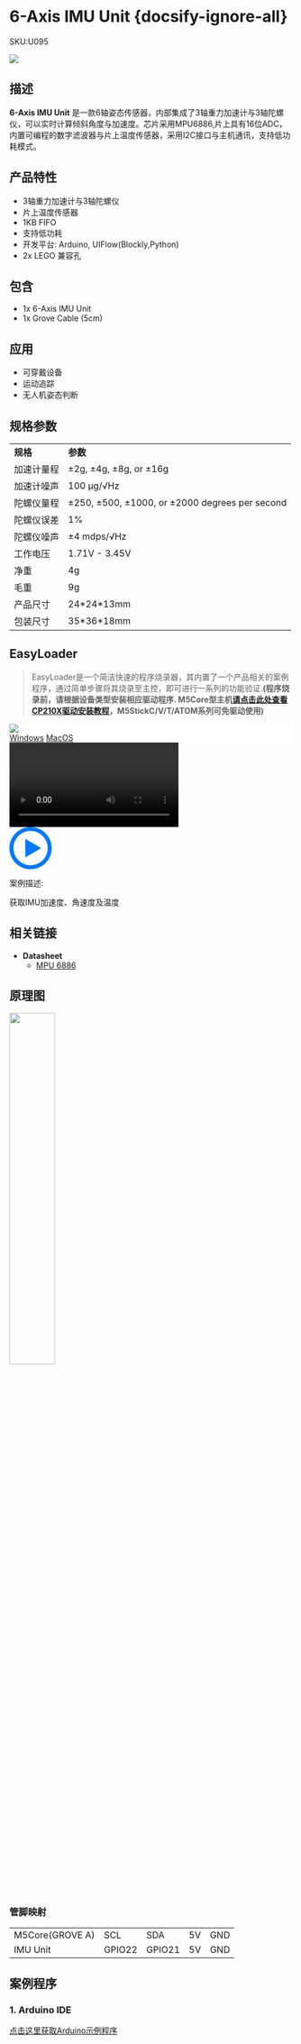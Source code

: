 # 6-Axis IMU Unit {docsify-ignore-all}

<el-tag effect="plain">SKU:U095</el-tag>

<div class="product_pic"><img src="assets/img/product_pics/unit/imu/imu.webp"></div>

## 描述

**6-Axis IMU Unit** 是一款6轴姿态传感器，内部集成了3轴重力加速计与3轴陀螺仪，可以实时计算倾斜角度与加速度。芯片采用MPU6886,片上具有16位ADC，内置可编程的数字滤波器与片上温度传感器，采用I2C接口与主机通讯，支持低功耗模式。

## 产品特性

- 3轴重力加速计与3轴陀螺仪
- 片上温度传感器
- 1KB FIFO
- 支持低功耗
- 开发平台: Arduino, UIFlow(Blockly,Python)
- 2x LEGO 兼容孔

## 包含

- 1x 6-Axis IMU Unit
- 1x Grove Cable (5cm)

## 应用

- 可穿戴设备
- 运动追踪
- 无人机姿态判断

## 规格参数

<table>
   <tr style="font-weight:bold">
      <td>规格</td>
      <td>参数</td>
   </tr>
   <tr>
      <td>加速计量程</td>
      <td>±2g, ±4g, ±8g, or ±16g</td>
   </tr>
   <tr>
      <td>加速计噪声</td>
      <td>100 μg/√Hz</td>
   </tr>
   <tr>
      <td>陀螺仪量程</td>
      <td>±250, ±500, ±1000, or ±2000 degrees per second</td>
   </tr>
   <tr>
      <td>陀螺仪误差</td>
      <td>1%</td>
   </tr>
   <tr>
      <td>陀螺仪噪声</td>
      <td>±4 mdps/√Hz</td>
   </tr>
   <tr>
      <td>工作电压</td>
      <td>1.71V - 3.45V</td>
   </tr>
   <tr>
      <td>净重</td>
      <td>4g</td>
   </tr>
   <tr>
      <td>毛重</td>
      <td>9g</td>
   </tr>
   <tr>
      <td>产品尺寸</td>
      <td>24*24*13mm</td>
   </tr>
   <tr>
      <td>包装尺寸</td>
      <td>35*36*18mm</td>
   </tr>
 </table>

## EasyLoader

>EasyLoader是一个简洁快速的程序烧录器，其内置了一个产品相关的案例程序，通过简单步骤将其烧录至主控，即可进行一系列的功能验证.**(程序烧录前，请根据设备类型安装相应驱动程序. M5Core型主机[请点击此处查看CP210X驱动安装教程](zh_CN/arduino/arduino_development?id=安装串口驱动)，M5StickC/V/T/ATOM系列可免驱动使用)**

<div class="easyloader-box">
    <div style="background-color:white;">
        <div><img src="https://m5stack.oss-cn-shenzhen.aliyuncs.com/image/easyloader_intro.webp"></div>
        <div class="easyloader-btn">
            <a href="https://m5stack.oss-cn-shenzhen.aliyuncs.com/EasyLoader/Windows/UNIT/For%20M5Core/EasyLoader_IMU_UNIT_With_M5Core.exe">Windows</a>
            <a href="https://m5stack.oss-cn-shenzhen.aliyuncs.com/EasyLoader/MacOS/UNIT/EasyLoader_IMU6886_Unit_For_M5Core_.dmg">MacOS</a>
        </div>
    </div>
    <div>
        <video id="example_video" controls>
            <source src="https://m5stack.oss-cn-shenzhen.aliyuncs.com/video/Product_example_video/Unit/IMU.mp4">
        </video>
        <div class="easyloader-mask">
        <a>
            <svg id="play-btn" t="1583228776634" class="icon" viewBox="0 0 1024 1024" version="1.1" xmlns="http://www.w3.org/2000/svg" p-id="4152" width="75" height="75"><path d="M512 0C229.216 0 0 229.216 0 512s229.216 512 512 512 512-229.216 512-512S794.784 0 512 0z m0 928C282.24 928 96 741.76 96 512S282.24 96 512 96s416 186.24 416 416-186.24 416-416 416zM384 288l384 224-384 224z" p-id="4153" fill="#007aff"></path></svg></a>
            <p>案例描述:</p>
            <p>获取IMU加速度、角速度及温度</p>
        </div>
    </div>
</div>

## 相关链接

-  **Datasheet** 
    - [MPU 6886](https://m5stack.oss-cn-shenzhen.aliyuncs.com/resource/docs/datasheet/core/MPU-6886-000193%2Bv1.1_GHIC_en.pdf)

## 原理图

<img src="assets/img/product_pics/unit/imu/imu_sch.webp" width="40%">

### 管脚映射

<table>
 <tr><td>M5Core(GROVE A)</td><td>SCL</td><td>SDA</td><td>5V</td><td>GND</td></tr>
 <tr><td>IMU Unit</td><td>GPIO22</td><td>GPIO21</td><td>5V</td><td>GND</td></tr>
</table>

## 案例程序

### 1. Arduino IDE

[点击这里获取Arduino示例程序](https://github.com/m5stack/M5-ProductExampleCodes/tree/master/Unit/IMU_Unit)

<script>

   var purchase_link = 'https://m5stack.com/collections/m5-unit/products/6-axis-imu-unitmpu6886';

   anchor_search(purchase_link);
   scrollFunc();

</script>